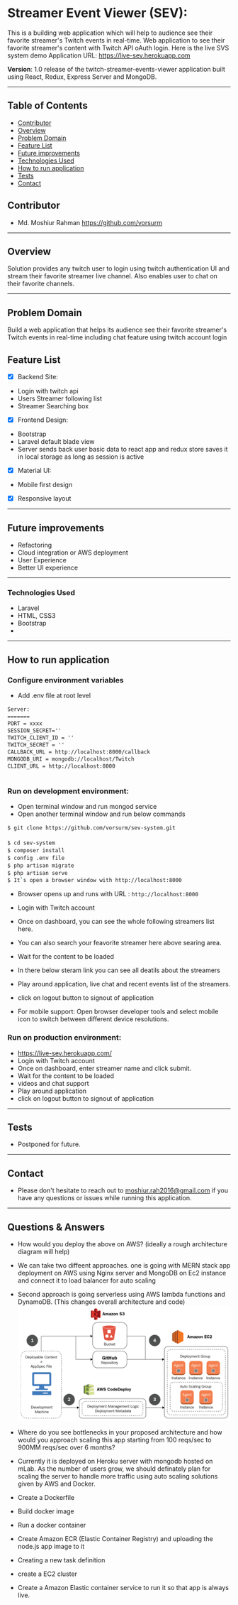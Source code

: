 # Streamer Event Viewer (SEV):
This is a building web application which will help to audience see their favorite streamer's Twitch events in real-time. 
Web application to see their favorite streamer's content with Twitch API oAuth login. Here is the live SVS system demo Application URL: https://live-sev.herokuapp.com

**Version**: 1.0 release of the twitch-streamer-events-viewer application built using React, Redux, Express Server and MongoDB.
***

## Table of Contents
* [Contributor](#contributor)
* [Overview](#overview)
* [Problem Domain](#problem-domain)
* [Feature List](#feature-list)
* [Future improvements](#future-improvements)
* [Technologies Used](#technologies-used)
* [How to run application](#How-to-run-application)
* [Tests](#tests)
* [Contact](#Contact)

## Contributor
* Md. Moshiur Rahman https://github.com/vorsurm 
***

## Overview
Solution provides any twitch user to login using twitch authentication UI and stream their favorite streamer live channel. Also enables user to chat on their favorite channels. 
***

## Problem Domain
Build a web application that helps its audience see their favorite streamer's Twitch events in real-time including chat feature using twitch account login

## Feature List

- [x] Backend Site:

- Login with twitch api
- Users Streamer following list 
- Streamer Searching box

- [x] Frontend Design:

- Bootstrap
- Laravel default blade view
- Server sends back user basic data to react app and redux store saves it in local storage as long as session is active
- [x] Material UI: 
- Mobile first design
- [x] Responsive layout 
***
## Future improvements
-  Refactoring
-  Cloud integration or AWS deployment
-  User Experience
-  Better UI experience 
***
### Technologies Used
* Laravel
* HTML, CSS3
* Bootstrap
* 
***

## How to run application

### Configure environment variables
* Add .env file at root level
```
Server:
=======
PORT = xxxx
SESSION_SECRET=''
TWITCH_CLIENT_ID = ''
TWITCH_SECRET = ''
CALLBACK_URL = http://localhost:8000/callback
MONGODB_URI = mongodb://localhost/Twitch
CLIENT_URL = http://localhost:8000


```

### Run on development environment:
* Open terminal window and run mongod service
* Open another terminal window and run below commands
```sh
$ git clone https://github.com/vorsurm/sev-system.git

$ cd sev-system
$ composer install
$ config .env file
$ php artisan migrate
$ php artisan serve
$ It`s open a browser window with http://localhost:8000

```
* Browser opens up and runs with URL : `http://localhost:8000`
* Login with Twitch account
* Once on dashboard, you can see the whole following streamers list here. 
* You can also search your feavorite streamer here above searing area.
* Wait for the content to be loaded
* In there below steram link you can see all deatils about the streamers
* Play around application, live chat and recent events list of the streamers.
* click on logout button to signout of application

* For mobile support: Open browser developer tools and select mobile icon to switch between different device resolutions.

### Run on production environment:
* https://live-sev.herokuapp.com/
* Login with Twitch account
* Once on dashboard, enter streamer name and click submit. 
* Wait for the content to be loaded
* videos and chat support
* Play around application
* click on logout button to signout of application
***
## Tests
* Postponed for future.
***
## Contact
* Please don't hesitate to reach out to moshiur.rah2016@gmail.com if you have any questions or issues while running this application. 
***


## Questions & Answers
* How would you deploy the above on AWS? (ideally a rough architecture diagram will help)
* We can take two diffeent approaches. one is going with MERN stack app deployment on AWS using Nginx server and MongoDB on Ec2 instance and connect it to load balancer for auto scaling
* Second approach is going serverless using AWS lambda functions and DynamoDB. (This changes overall architecture and code) 
![arc](aws_deploy_diagram.jpg?raw=true "Architecture")
*  Where do you see bottlenecks in your proposed architecture and how would you approach scaling this app starting from 100 reqs/sec to 900MM reqs/sec over 6 months?

* Currently it is deployed on Heroku server with mongodb hosted on mLab. As the number of users grow, we should definately plan for scaling the server to handle more traffic using auto scaling solutions given by AWS and Docker. 
* Create a Dockerfile
* Build docker image
* Run a docker container
* Create Amazon ECR (Elastic Container Registry) and uploading the node.js app image to it
* Creating a new task definition
* create a EC2 cluster
* Create a Amazon Elastic container service to run it so that app is always live. 


